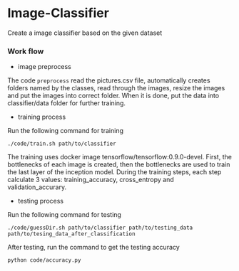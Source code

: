 # Image-Classifier

Create a image classifier based on the given dataset

### Work flow

* image preprocess

The code `preprocess` read the pictures.csv file, automatically creates folders named by the classes, read through the images, resize the images and put the images into correct folder.
When it is done, put the data into classifier/data folder for further training.

* training process

Run the following command for training

```
./code/train.sh path/to/classifier
```

The training uses docker image tensorflow/tensorflow:0.9.0-devel. First, the bottlenecks of each image is created, then the bottlenecks are used to train the last layer of the inception model. During the training steps, each step calculate 3 values: training_accuracy, cross_entropy and validation_accurary.

* testing process

Run the following command for testing

```
./code/guessDir.sh path/to/classifier path/to/testing_data path/to/tesing_data_after_classification
```

After testing, run the command to get the testing accuracy

```
python code/accuracy.py
```
